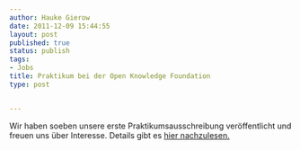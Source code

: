 ```yaml
---
author: Hauke Gierow
date: 2011-12-09 15:44:55
layout: post
published: true
status: publish
tags:
- Jobs
title: Praktikum bei der Open Knowledge Foundation
type: post


---
```


Wir haben soeben unsere erste Praktikumsausschreibung veröffentlicht und freuen uns über Interesse. Details gibt es [hier nachzulesen.](/jobs/)